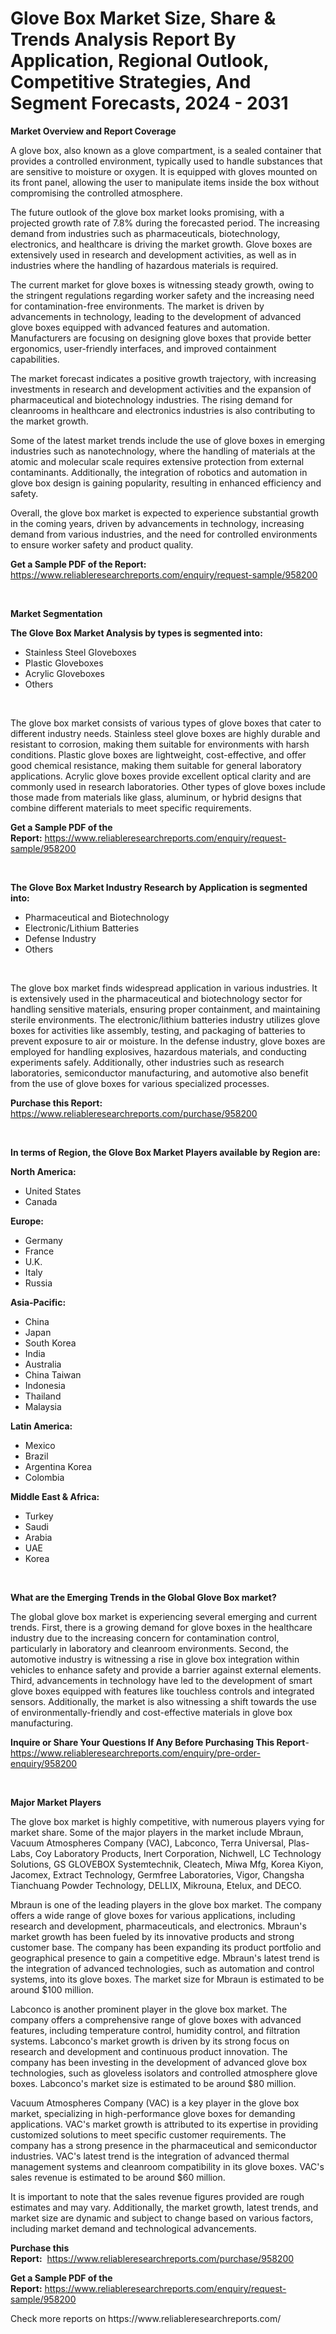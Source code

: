 <p><h1>Glove Box Market Size, Share & Trends Analysis Report By Application, Regional Outlook, Competitive Strategies, And Segment Forecasts, 2024 - 2031</h1></p><p><strong>Market Overview and Report Coverage</strong></p>
<p><p>A glove box, also known as a glove compartment, is a sealed container that provides a controlled environment, typically used to handle substances that are sensitive to moisture or oxygen. It is equipped with gloves mounted on its front panel, allowing the user to manipulate items inside the box without compromising the controlled atmosphere.</p><p>The future outlook of the glove box market looks promising, with a projected growth rate of 7.8% during the forecasted period. The increasing demand from industries such as pharmaceuticals, biotechnology, electronics, and healthcare is driving the market growth. Glove boxes are extensively used in research and development activities, as well as in industries where the handling of hazardous materials is required. </p><p>The current market for glove boxes is witnessing steady growth, owing to the stringent regulations regarding worker safety and the increasing need for contamination-free environments. The market is driven by advancements in technology, leading to the development of advanced glove boxes equipped with advanced features and automation. Manufacturers are focusing on designing glove boxes that provide better ergonomics, user-friendly interfaces, and improved containment capabilities.</p><p>The market forecast indicates a positive growth trajectory, with increasing investments in research and development activities and the expansion of pharmaceutical and biotechnology industries. The rising demand for cleanrooms in healthcare and electronics industries is also contributing to the market growth.</p><p>Some of the latest market trends include the use of glove boxes in emerging industries such as nanotechnology, where the handling of materials at the atomic and molecular scale requires extensive protection from external contaminants. Additionally, the integration of robotics and automation in glove box design is gaining popularity, resulting in enhanced efficiency and safety.</p><p>Overall, the glove box market is expected to experience substantial growth in the coming years, driven by advancements in technology, increasing demand from various industries, and the need for controlled environments to ensure worker safety and product quality.</p></p>
<p><strong>Get a Sample PDF of the Report:</strong> <a href="https://www.reliableresearchreports.com/enquiry/request-sample/958200">https://www.reliableresearchreports.com/enquiry/request-sample/958200</a></p>
<p>&nbsp;</p>
<p><strong>Market Segmentation</strong></p>
<p><strong>The Glove Box Market Analysis by types is segmented into:</strong></p>
<p><ul><li>Stainless Steel Gloveboxes</li><li>Plastic Gloveboxes</li><li>Acrylic Gloveboxes</li><li>Others</li></ul></p>
<p>&nbsp;</p>
<p><p>The glove box market consists of various types of glove boxes that cater to different industry needs. Stainless steel glove boxes are highly durable and resistant to corrosion, making them suitable for environments with harsh conditions. Plastic glove boxes are lightweight, cost-effective, and offer good chemical resistance, making them suitable for general laboratory applications. Acrylic glove boxes provide excellent optical clarity and are commonly used in research laboratories. Other types of glove boxes include those made from materials like glass, aluminum, or hybrid designs that combine different materials to meet specific requirements.</p></p>
<p><strong>Get a Sample PDF of the Report:</strong>&nbsp;<a href="https://www.reliableresearchreports.com/enquiry/request-sample/958200">https://www.reliableresearchreports.com/enquiry/request-sample/958200</a></p>
<p>&nbsp;</p>
<p><strong>The Glove Box Market Industry Research by Application is segmented into:</strong></p>
<p><ul><li>Pharmaceutical and Biotechnology</li><li>Electronic/Lithium Batteries</li><li>Defense Industry</li><li>Others</li></ul></p>
<p>&nbsp;</p>
<p><p>The glove box market finds widespread application in various industries. It is extensively used in the pharmaceutical and biotechnology sector for handling sensitive materials, ensuring proper containment, and maintaining sterile environments. The electronic/lithium batteries industry utilizes glove boxes for activities like assembly, testing, and packaging of batteries to prevent exposure to air or moisture. In the defense industry, glove boxes are employed for handling explosives, hazardous materials, and conducting experiments safely. Additionally, other industries such as research laboratories, semiconductor manufacturing, and automotive also benefit from the use of glove boxes for various specialized processes.</p></p>
<p><strong>Purchase this Report:</strong>&nbsp; <a href="https://www.reliableresearchreports.com/purchase/958200">https://www.reliableresearchreports.com/purchase/958200</a></p>
<p>&nbsp;</p>
<p><strong>In terms of Region, the Glove Box Market Players available by Region are:</strong></p>
<p>
    <p> <strong> North America: </strong>
        <ul>
            <li>United States</li>
            <li>Canada</li>
        </ul>
        </p> 
    <p> <strong> Europe: </strong>
        <ul>
            <li>Germany</li>
            <li>France</li>
            <li>U.K.</li>
            <li>Italy</li>
            <li>Russia</li>
        </ul>
        </p> 
    <p> <strong> Asia-Pacific: </strong>
        <ul>
            <li>China</li>
            <li>Japan</li>
            <li>South Korea</li>
            <li>India</li>
            <li>Australia</li>
            <li>China Taiwan</li>
            <li>Indonesia</li>
            <li>Thailand</li>
            <li>Malaysia</li>
        </ul>
        </p> 
    <p> <strong> Latin America: </strong>
        <ul>
            <li>Mexico</li>
            <li>Brazil</li>
            <li>Argentina Korea</li>
            <li>Colombia</li>
        </ul>
        </p> 
    <p> <strong> Middle East & Africa: </strong>
        <ul>
            <li>Turkey</li>
            <li>Saudi</li>
            <li>Arabia</li>
            <li>UAE</li>
            <li>Korea</li>
        </ul>
    </p>
    </p>
<p>&nbsp;</p>
<p><strong>What are the Emerging Trends in the Global Glove Box market?</strong></p>
<p><p>The global glove box market is experiencing several emerging and current trends. First, there is a growing demand for glove boxes in the healthcare industry due to the increasing concern for contamination control, particularly in laboratory and cleanroom environments. Second, the automotive industry is witnessing a rise in glove box integration within vehicles to enhance safety and provide a barrier against external elements. Third, advancements in technology have led to the development of smart glove boxes equipped with features like touchless controls and integrated sensors. Additionally, the market is also witnessing a shift towards the use of environmentally-friendly and cost-effective materials in glove box manufacturing.</p></p>
<p><strong>Inquire or Share Your Questions If Any Before Purchasing This Report</strong>- <a href="https://www.reliableresearchreports.com/enquiry/pre-order-enquiry/958200">https://www.reliableresearchreports.com/enquiry/pre-order-enquiry/958200</a></p>
<p>&nbsp;</p>
<p><strong>Major Market Players</strong></p>
<p><p>The glove box market is highly competitive, with numerous players vying for market share. Some of the major players in the market include Mbraun, Vacuum Atmospheres Company (VAC), Labconco, Terra Universal, Plas-Labs, Coy Laboratory Products, Inert Corporation, Nichwell, LC Technology Solutions, GS GLOVEBOX Systemtechnik, Cleatech, Miwa Mfg, Korea Kiyon, Jacomex, Extract Technology, Germfree Laboratories, Vigor, Changsha Tianchuang Powder Technology, DELLIX, Mikrouna, Etelux, and DECO.</p><p>Mbraun is one of the leading players in the glove box market. The company offers a wide range of glove boxes for various applications, including research and development, pharmaceuticals, and electronics. Mbraun's market growth has been fueled by its innovative products and strong customer base. The company has been expanding its product portfolio and geographical presence to gain a competitive edge. Mbraun's latest trend is the integration of advanced technologies, such as automation and control systems, into its glove boxes. The market size for Mbraun is estimated to be around $100 million.</p><p>Labconco is another prominent player in the glove box market. The company offers a comprehensive range of glove boxes with advanced features, including temperature control, humidity control, and filtration systems. Labconco's market growth is driven by its strong focus on research and development and continuous product innovation. The company has been investing in the development of advanced glove box technologies, such as gloveless isolators and controlled atmosphere glove boxes. Labconco's market size is estimated to be around $80 million.</p><p>Vacuum Atmospheres Company (VAC) is a key player in the glove box market, specializing in high-performance glove boxes for demanding applications. VAC's market growth is attributed to its expertise in providing customized solutions to meet specific customer requirements. The company has a strong presence in the pharmaceutical and semiconductor industries. VAC's latest trend is the integration of advanced thermal management systems and cleanroom compatibility in its glove boxes. VAC's sales revenue is estimated to be around $60 million.</p><p>It is important to note that the sales revenue figures provided are rough estimates and may vary. Additionally, the market growth, latest trends, and market size are dynamic and subject to change based on various factors, including market demand and technological advancements.</p></p>
<p><strong>Purchase this Report:</strong>&nbsp;&nbsp;<a href="https://www.reliableresearchreports.com/purchase/958200">https://www.reliableresearchreports.com/purchase/958200</a></p>
<p></p>
<p><strong>Get a Sample PDF of the Report:</strong>&nbsp;<a href="https://www.reliableresearchreports.com/enquiry/request-sample/958200">https://www.reliableresearchreports.com/enquiry/request-sample/958200</a></p>
<p>Check more reports on https://www.reliableresearchreports.com/</p>